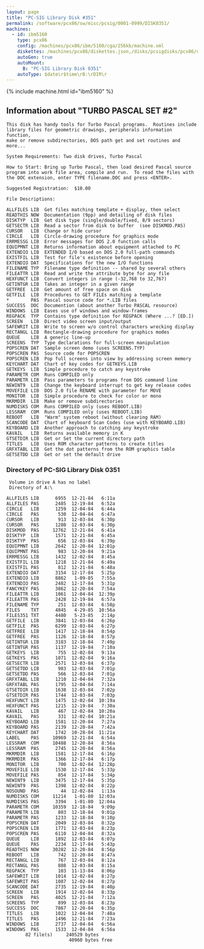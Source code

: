 ```yaml
---
layout: page
title: "PC-SIG Library Disk #351"
permalink: /software/pcx86/sw/misc/pcsig/0001-0999/DISK0351/
machines:
  - id: ibm5160
    type: pcx86
    config: /machines/pcx86/ibm/5160/cga/256kb/machine.xml
    diskettes: /machines/pcx86/diskettes.json,/disks/pcsigdisks/pcx86/diskettes.json
    autoGen: true
    autoMount:
      B: "PC-SIG Library Disk 0351"
    autoType: $date\r$time\rB:\rDIR\r
---
```


{% include machine.html id="ibm5160" %}

## Information about "TURBO PASCAL SET #2"

    This disk has handy tools for Turbo Pascal programs.  Routines include
    library files for geometric drawings, peripherals information function,
    make or remove subdirectories, DOS path get and set routines and more...
    
    System Requirements: Two disk drives, Turbo Pascal
    
    How to Start: Bring up Turbo Pascal, then load desired Pascal source
    program into work file area, compile and run.  To read the files with
    the DOC extension, enter TYPE filename.DOC and press <ENTER>.
    
    Suggested Registration:  $10.00
    
    File Descriptions:
    
    ALLFILES LIB  Get files matching template + display, then select
    READTHIS NOW  Documentation (9pp) and detailing of disk files
    DISKTYP  LIB  Get disk type (single/double/fixed, 8/9 sectors)
    GETSECTR LIB  Read a sector from disk to buffer  (see DISKMOD.PAS)
    CURSOR   LIB  Change or hide cursor
    CIRCLE   LIB  Circle-drawing procedure for graphics mode
    ERRMESSG LIB  Error messages for DOS 2.0 function calls
    EQUIPMNT LIB  Returns information about equipment attached to PC
    EXTENDIO LIB  EXTENDED I/O based on DOS 2.0 full-path commands
    EXISTFIL LIB  Test for file's existence before opening
    EXTENDIO DAT  Specifications for the new I/O functions
    FILENAME TYP  Filename type definition -- shared by several others
    FILEATTR LIB  Read and write the attribute byte for any file
    HEXFUNCT LIB  Convert integers in range (-32,768 to 32,767)
    GETINTGR LIB  Takes an integer in a given range
    GETFREE  LIB  Get amount of free space on disk
    GETFILE  LIB  Procedures to GET FILEs matching a template
    *        PAS  Pascal source code for *.LIB files
    SUCCESS  DOC  Documention (about another Turbo PASCAL resource)
    WINDOWS  LIB  Eases use of windows and window-frames
    REGPACK  TYP  Contains type definition for REGPACK (Where ...? [ED.])
    SCREEN   LIB  Direct video screen input/output
    SAFEWRIT LIB  Write to screen w/o control characters wrecking display
    RECTANGL LIB  Rectangle-drawing procedure for graphics modes
    QUEUE    LIB  A generic line-up
    SCREENS  TYP  Type declarations for full-screen manipulation
    POPSCREN DAT  Sample screen demo (uses SCREENS.TYP)
    POPSCREN PAS  Source code for POPSCREN
    POPSCREN LIB  Pop full screens into view by addressing screen memory
    KEYCHART DAT  Chart of key codes for GETKEYS.LIB
    GETKEYS  LIB  Simple procedure to catch any keystroke
    PARAMETR COM  Runs COMPILED only
    PARAMETR LIB  Pass parameters to programs from DOS command line
    NEWINT9  LIB  Change the keyboard interrupt to get key release codes
    MOVEFILE LIB  DOS 2.0 file RENAME with parameter for MOVE
    MONITOR  LIB  Simple procedure to check for color or mono
    MKRMDIR  LIB  Make or remove subdirectories
    NUMDISKS COM  Runs COMPILED only (uses REBOOT.LIB)
    LESSRAM  COM  Runs COMPILED only (uses REBOOT.LIB)
    REBOOT   LIB  "Warm" system reboot (without clearing RAM)
    SCANCODE DAT  Chart of keyboard Scan Codes (use with KEYBOARD.LIB)
    KEYBOARD LIB  Another approach to catching any keystroke
    KAVAIL   LIB  Returns available memory in K
    GTSETDIR LIB  Get or Set the current directory path
    TITLES   LIB  Uses ROM character patterns to create titles
    GRFXTABL LIB  Get the dot patterns from the ROM graphics table
    GETSETDD LIB  Get or set the default drive

### Directory of PC-SIG Library Disk 0351

     Volume in drive A has no label
     Directory of A:\

    ALLFILES LIB      6955  12-21-84   6:11a
    ALLFILES PAS      2485  12-19-84   6:52a
    CIRCLE   LIB      1259  12-04-84   6:44a
    CIRCLE   PAS       530  12-04-84   6:47a
    CURSOR   LIB       913  12-03-84   6:30p
    CURSOR   PAS      1280  12-03-84   6:30p
    DISKMOD  PAS     12762  12-21-84   6:41a
    DISKTYP  LIB      1571  12-21-84   6:45a
    DISKTYP  PAS       656  12-03-84   6:39p
    EQUIPMNT LIB      2642  12-20-84  12:01p
    EQUIPMNT PAS       983  12-20-84   9:21a
    ERRMESSG LIB      1432  12-02-84   8:45a
    EXISTFIL LIB      1218  12-21-84   6:49a
    EXISTFIL PAS       812  12-21-84   6:48a
    EXTENDIO DAT      3154  12-17-84   5:25p
    EXTENDIO LIB      8862   1-09-85   7:55a
    EXTENDIO PAS      2482  12-17-84   5:31p
    FANCYKEY PAS      3862  12-20-84   7:54a
    FILEATTR LIB      1061  12-04-84  12:39p
    FILEATTR PAS      2428  12-19-84   6:57a
    FILENAME TYP       251  12-03-84   6:58p
    FILES    TXT      4845   4-29-85  10:56a
    FILES351 TXT      4480   5-23-85   2:14p
    GETFILE  LIB      3841  12-03-84   6:26p
    GETFILE  PAS      6299  12-03-84   6:27p
    GETFREE  LIB      1417  12-18-84   8:54p
    GETFREE  PAS      1126  12-18-84   8:57p
    GETINTGR LIB      3183  12-18-84   7:49p
    GETINTGR PAS      1137  12-19-84   7:10a
    GETKEYS  LIB       755  12-02-84   9:13a
    GETKEYS  PAS      1071  12-02-84   9:16a
    GETSECTR LIB      2571  12-03-84   6:37p
    GETSETDD LIB       983  12-03-84   7:01p
    GETSETDD PAS       566  12-03-84   7:01p
    GRFXTABL LIB      1210  12-04-84   7:32a
    GRFXTABL PAS      1795  12-04-84   7:14a
    GTSETDIR LIB      1638  12-03-84   7:02p
    GTSETDIR PAS      1744  12-03-84   7:03p
    HEXFUNCT LIB      1475  12-02-84  10:19a
    HEXFUNCT PAS      1215  12-19-84   7:30a
    KAVAIL   LIB       467  12-02-84  10:20a
    KAVAIL   PAS       331  12-02-84  10:21a
    KEYBOARD LIB      1581  12-20-84   7:27a
    KEYBOARD PAS      2139  12-20-84   7:42a
    KEYCHART DAT      1742  10-28-84  11:21a
    LABEL    PAS     10969  12-21-84   6:54a
    LESSRAM  COM     10488  12-20-84   8:56a
    LESSRAM  PAS      2745  12-20-84   8:56a
    MKRMDIR  LIB      1581  12-17-84   6:16p
    MKRMDIR  PAS      1366  12-17-84   6:17p
    MONITOR  LIB       700  12-02-84  12:28p
    MOVEFILE LIB      1530  12-17-84   5:33p
    MOVEFILE PAS       854  12-17-84   5:34p
    NEWINT9  LIB      3475  12-17-84   5:35p
    NEWINT9  PAS      1398  12-02-84   8:22p
    NOSOUND  PAS        44  12-02-84   1:13a
    NUMDISKS COM     11214   1-01-80  12:03a
    NUMDISKS PAS      3394   1-01-80  12:04a
    PARAMETR COM     10359  12-18-84   9:09p
    PARAMETR LIB       803  12-18-84   9:01p
    PARAMETR PAS      1233  12-18-84   9:10p
    POPSCREN DAT      2049  12-03-84   8:32p
    POPSCREN LIB      1771  12-03-84   8:23p
    POPSCREN PAS      6110  12-04-84   8:32a
    QUEUE    LIB      1892  12-03-84   6:07p
    QUEUE    PAS      2234  12-17-84   5:43p
    READTHIS NOW     30282  12-20-84   8:56p
    REBOOT   LIB       742  12-20-84   8:47a
    RECTANGL LIB       767  12-03-84   8:12a
    RECTANGL PAS       888  12-03-84   8:15a
    REGPACK  TYP       103  11-13-84   8:06p
    SAFEWRIT LIB      1014  12-02-84   8:27p
    SAFEWRIT PAS      1087  12-02-84   8:27p
    SCANCODE DAT      2735  12-19-84   8:40p
    SCREEN   LIB      1914  12-02-84   8:33p
    SCREEN   PAS      4025  12-21-84   7:12a
    SCREENS  TYP       899  12-03-84   8:23p
    SUCCESS  DOC      7867  12-20-84   6:35p
    TITLES   LIB      1022  12-04-84   7:48a
    TITLES   PAS      1496  12-21-84   7:23a
    WINDOWS  LIB      2737  12-04-84   6:56a
    WINDOWS  PAS      1533  12-04-84   6:56a
           82 file(s)     240529 bytes
                           40960 bytes free
